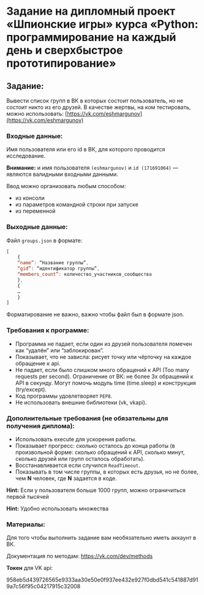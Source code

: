 # Задание на дипломный проект «Шпионские игры» курса  «Python: программирование на каждый день и сверхбыстрое прототипирование»

## Задание:

Вывести список групп в ВК в которых состоит пользователь, но не состоит никто из его друзей.
В качестве жертвы, на ком тестировать, можно использовать: [https://vk.com/eshmargunov](https://vk.com/eshmargunov)

### Входные данные:

Имя пользователя или его id в ВК, для которого проводится исследование.

**Внимание:** и имя пользователя `(eshmargunov)` и `id (171691064)` — являются валидными входными данными.

Ввод можно организовать любым способом:
* из консоли
* из параметров командной строки при запуске
* из переменной

### Выходные данные:

Файл `groups.json` в формате:
```javascript
[
    {
    “name”: “Название группы”,
    “gid”: “идентификатор группы”,
    “members_count”: количество_участников_сообщества
    },
    {
    …
    }
]
```
Форматирование не важно, важно чтобы файл был в формате json.

### Требования к программе:

* Программа не падает, если один из друзей пользователя помечен как “удалён” или “заблокирован”.
* Показывает, что не зависла: рисует точку или чёрточку на каждое обращение к api.
* Не падает, если было слишком много обращений к API 
(Too many requests per second).
Ограничение от ВК: не более 3х обращений к API в секунду.
Могут помочь модуль time (time.sleep) и конструкция (try/except).
* Код программы удовлетворяет `PEP8`.
* Не использовать внешние библиотеки (vk, vkapi).


### Дополнительные требования (не обязательны для получения диплома):

* Использовать execute для ускорения работы.
* Показывает прогресс: сколько осталось до конца работы (в произвольной форме: сколько обращений к API, сколько минут, сколько друзей или групп осталось обработать).
* Восстанавливается если случился `ReadTimeout`.
* Показывать в том числе группы, в которых есть друзья, но не более, чем **N** человек, где **N** задается в коде.

**Hint:**
Если у пользователя больше 1000 групп, можно ограничиться первой тысячей

**Hint:**
Удобно использовать множества

### Материалы:

Для того чтобы выполнить задание вам необязательно иметь аккаунт в ВК. 

Документация по методам: https://vk.com/dev/methods

**Токен** для VK api:

958eb5d439726565e9333aa30e50e0f937ee432e927f0dbd541c541887d919a7c56f95c04217915c32008
